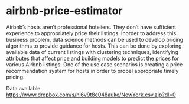 # airbnb-price-estimator
Airbnb’s hosts aren’t professional hoteliers. They don’t have sufficient experience to appropriately price their listings. Inorder to address this  business  problem,  data  science  methods  can  be  used  to  develop  pricing  algorithms  to  provide guidance  for  hosts. This  can  be  done  by  exploring  available  data  of  current  listings  with  clustering techniques,  identifying attributes that affect price and building models to predict  the  prices  for various Airbnb listings. One of the use case scenarios is creating a price recommendation system for hosts in order to propel appropriate timely pricing.

Data available: https://www.dropbox.com/s/hi6v9t8e048auke/NewYork.csv.zip?dl=0
